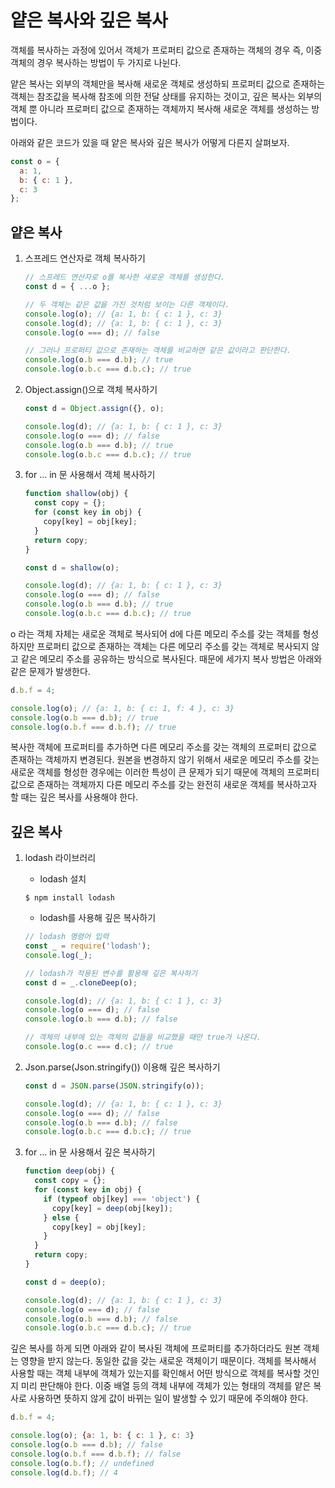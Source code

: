 # 얕은 복사와 깊은 복사

객체를 복사하는 과정에 있어서 객체가 프로퍼티 값으로 존재하는 객체의 경우 즉, 이중 객체의 경우 복사하는 방법이 두 가지로 나뉜다.

얕은 복사는 외부의 객체만을 복사해 새로운 객체로 생성하되 프로퍼티 값으로 존재하는 객체는 참조값을 복사해 참조에 의한 전달 상태를 유지하는 것이고, 깊은 복사는 외부의 객체 뿐 아니라 프로퍼티 값으로 존재하는 객체까지 복사해 새로운 객체를 생성하는 방법이다.

아래와 같은 코드가 있을 때 얕은 복사와 깊은 복사가 어떻게 다른지 살펴보자.

```javascript
const o = {
  a: 1,
  b: { c: 1 },
  c: 3
};
```



## 얕은 복사

1. 스프레드 연산자로 객체 복사하기

   ```javascript
   // 스프레드 연산자로 o를 복사한 새로운 객체를 생성한다.
   const d = { ...o };
   
   // 두 객체는 같은 값을 가진 것처럼 보이는 다른 객체이다.
   console.log(o); // {a: 1, b: { c: 1 }, c: 3}
   console.log(d); // {a: 1, b: { c: 1 }, c: 3}
   console.log(o === d); // false
   
   // 그러나 프로퍼티 값으로 존재하는 객체를 비교하면 같은 값이라고 판단한다.
   console.log(o.b === d.b); // true
   console.log(o.b.c === d.b.c); // true
   ```

2. Object.assign()으로 객체 복사하기

   ```javascript
   const d = Object.assign({}, o);
   
   console.log(d); // {a: 1, b: { c: 1 }, c: 3}
   console.log(o === d); // false
   console.log(o.b === d.b); // true
   console.log(o.b.c === d.b.c); // true
   ```

3. for ... in 문 사용해서 객체 복사하기

   ```javascript
   function shallow(obj) {
     const copy = {};
     for (const key in obj) {
       copy[key] = obj[key];
     }
     return copy;
   }
   
   const d = shallow(o);
   
   console.log(d); // {a: 1, b: { c: 1 }, c: 3}
   console.log(o === d); // false
   console.log(o.b === d.b); // true
   console.log(o.b.c === d.b.c); // true
   ```

   

o 라는 객체 자체는 새로운 객체로 복사되어 d에 다른 메모리 주소를 갖는 객체를 형성하지만 프로퍼티 값으로 존재하는 객체는 다른 메모리 주소를 갖는 객체로 복사되지 않고 같은 메모리 주소를 공유하는 방식으로 복사된다. 때문에 세가지 복사 방법은 아래와 같은 문제가 발생한다.

```javascript
d.b.f = 4;

console.log(o); // {a: 1, b: { c: 1, f: 4 }, c: 3}
console.log(o.b === d.b); // true
console.log(o.b.f === d.b.f); // true
```

복사한 객체에 프로퍼티를 추가하면 다른 메모리 주소를 갖는 객체의 프로퍼티 값으로 존재하는 객체까지 변경된다. 원본을 변경하지 않기 위해서 새로운 메모리 주소를 갖는 새로운 객체를 형성한 경우에는 이러한 특성이 큰 문제가 되기 때문에 객체의 프로퍼티 값으로 존재하는 객체까지 다른 메모리 주소를 갖는 완전히 새로운 객체를 복사하고자 할 때는 깊은 복사를 사용해야 한다.



## 깊은 복사

1. lodash 라이브러리

   * lodash 설치
   
   ```shell
   $ npm install lodash
   ```
   
   * lodash를 사용해 깊은 복사하기
   
   ```javascript
   // lodash 명령어 입력
   const _ = require('lodash');
   console.log(_);
   
   // lodash가 적용된 변수를 활용해 깊은 복사하기
   const d = _.cloneDeep(o);
   
   console.log(d); // {a: 1, b: { c: 1 }, c: 3}
   console.log(o === d); // false
   console.log(o.b === d.b); // false
   
   // 객체의 내부에 있는 객체의 값들을 비교했을 때만 true가 나온다.
   console.log(o.c === d.c); // true
   ```
   
2. Json.parse(Json.stringify()) 이용해 깊은 복사하기

   ```javascript
   const d = JSON.parse(JSON.stringify(o));
   
   console.log(d); // {a: 1, b: { c: 1 }, c: 3}
   console.log(o === d); // false
   console.log(o.b === d.b); // false
   console.log(o.b.c === d.b.c); // true
   ```

3. for ... in 문 사용해서 깊은 복사하기

   ```javascript
   function deep(obj) {
     const copy = {};
     for (const key in obj) {
       if (typeof obj[key] === 'object') {
         copy[key] = deep(obj[key]);
       } else {
         copy[key] = obj[key];
       }
     }
     return copy;
   }
   
   const d = deep(o);
   
   console.log(d); // {a: 1, b: { c: 1 }, c: 3}
   console.log(o === d); // false
   console.log(o.b === d.b); // false
   console.log(o.b.c === d.b.c); // true
   ```



깊은 복사를 하게 되면 아래와 같이 복사된 객체에 프로퍼티를 추가하더라도 원본 객체는 영향을 받지 않는다. 동일한 값을 갖는 새로운 객체이기 때문이다. 객체를 복사해서 사용할 때는 객체 내부에 객체가 있는지를 확인해서 어떤 방식으로 객체를 복사할 것인지 미리 판단해야 한다. 이중 배열 등의 객체 내부에 객체가 있는 형태의 객체를 얕은 복사로 사용하면 뜻하지 않게 값이 바뀌는 일이 발생할 수 있기 때문에 주의해야 한다.

```javascript
d.b.f = 4;

console.log(o); {a: 1, b: { c: 1 }, c: 3}
console.log(o.b === d.b); // false
console.log(o.b.f === d.b.f); // false
console.log(o.b.f); // undefined
console.log(d.b.f); // 4
```

